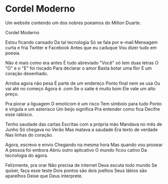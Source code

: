 # Cordel Moderno
Um website contendo um dos nobres poeamos do Milton Duarte.

Cordel Moderno

Estou ficando cansado
Da tal tecnologia
Só se fala por e-mail
Mensagem curta e fria
Twitter e Facebook
Antes que eu caduque
Vou dizer tudo em poesia.

Não é mais como era antes
É tudo abreviado
"Você" só tem duas letras
O "O" e o "E" foi riscado
Para declarar o amor
Basta botar uma flor
E um coração desenhado.

Arroba agora não pesa
É parte de um endereço
Ponto final nem se usa
Ou vai até no começo
Agora é .com
Se o saite é muito bom
Ele vale um alto preço.

Pra piorar a liguagem
O emoticom é um risco
Tem símbolo para tudo
Ponto e vírgula e um asterisco
Um beijo significa
Pra entender como fica
Decifre esse rabisco.

Tenho saudade das cartas
Escritas com a própria mão
Mandava no mês de Junho
Só chegava no Verão
Mas matava a saudade
Era texto de verdade
Nas linhas do coração.

Agora, escrevo e envio
Chegando na mesma hora
Mas quando vou prosear
A pessoa foi embora
Abriu outro aplicativo
O mundo ficou cativo
Da tecnologia do agora.

Felizmente, pra orar
Não precisa de internet
Deus escuta todo mundo
Se quiser, faça esse teste
Dois pontos são dois joelhos
Seus lábios são aparelhos
Deixe que Deus interprete.
